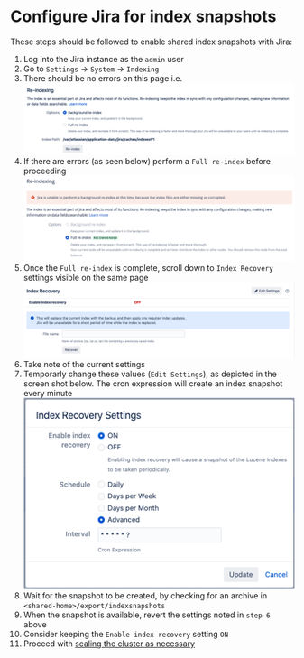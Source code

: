 # Configure Jira for index snapshots

These steps should be followed to enable shared index snapshots with Jira:

1. Log into the Jira instance as the `admin` user
1. Go to `Settings` -> `System` -> `Indexing`
1. There should be no errors on this page i.e.
![good-index](../../assets/images/good-index.png)
1.  If there are errors (as seen below) perform a `Full re-index` before proceeding
![bad-index](../../assets/images/bad-index.png)
1. Once the `Full re-index` is complete, scroll down to `Index Recovery` settings visible on the same page
![index-recovery-settings](../../assets/images/index-recovery-settings.png)
1. Take note of the current settings
1. Temporarly change these values (`Edit Settings`), as depicted in the screen shot below. The cron expression will create an index snapshot every minute
![edit-index-recovery-settings](../../assets/images/edit-index-recovery-settings.png)
1. Wait for the snapshot to be created, by checking for an archive in `<shared-home>/export/indexsnapshots`
1. When the snapshot is available, revert the settings noted in `step 6` above
1. Consider keeping the `Enable index recovery` setting `ON`
1. Proceed with [scaling the cluster as necessary](RESOURCE_SCALING.md#horizontal-scaling-adding-pods)